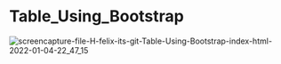 # Table_Using_Bootstrap

![screencapture-file-H-felix-its-git-Table-Using-Bootstrap-index-html-2022-01-04-22_47_15](https://user-images.githubusercontent.com/58651025/148098673-df97d0b2-f199-447c-ac6d-cb69753230b0.png)
